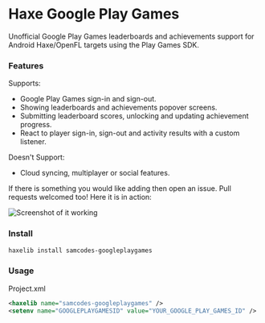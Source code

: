 # Haxe Google Play Games

Unofficial Google Play Games leaderboards and achievements support for Android Haxe/OpenFL targets using the Play Games SDK.

### Features ###

Supports:
* Google Play Games sign-in and sign-out.
* Showing leaderboards and achievements popover screens.
* Submitting leaderboard scores, unlocking and updating achievement progress.
* React to player sign-in, sign-out and activity results with a custom listener.

Doesn't Support:
* Cloud syncing, multiplayer or social features.

If there is something you would like adding then open an issue. Pull requests welcomed too! Here it is in action:

![Screenshot of it working](https://github.com/Tw1ddle/samcodes-googleplaygames/blob/master/screenshots/screen1.png?raw=true "Screenshot")

### Install ###

```bash
haxelib install samcodes-googleplaygames
```

### Usage ###

Project.xml
```xml
<haxelib name="samcodes-googleplaygames" />
<setenv name="GOOGLEPLAYGAMESID" value="YOUR_GOOGLE_PLAY_GAMES_ID" />
```